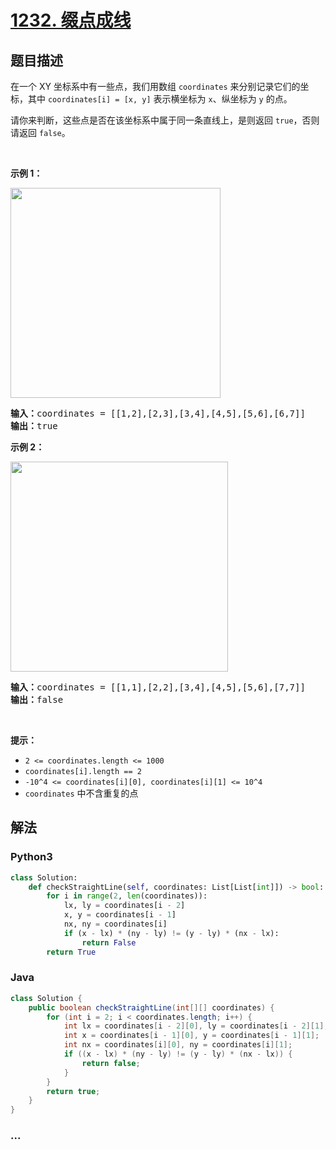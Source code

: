 # [1232. 缀点成线](https://leetcode-cn.com/problems/check-if-it-is-a-straight-line)



## 题目描述

<!-- 这里写题目描述 -->

<p>在一个&nbsp;XY 坐标系中有一些点，我们用数组&nbsp;<code>coordinates</code>&nbsp;来分别记录它们的坐标，其中&nbsp;<code>coordinates[i] = [x, y]</code>&nbsp;表示横坐标为 <code>x</code>、纵坐标为 <code>y</code>&nbsp;的点。</p>

<p>请你来判断，这些点是否在该坐标系中属于同一条直线上，是则返回 <code>true</code>，否则请返回 <code>false</code>。</p>

<p>&nbsp;</p>

<p><strong>示例 1：</strong></p>

<p><img alt="" src="https://assets.leetcode-cn.com/aliyun-lc-upload/uploads/2019/10/19/untitled-diagram-2.jpg" style="height: 336px; width: 336px;"></p>

<pre><strong>输入：</strong>coordinates = [[1,2],[2,3],[3,4],[4,5],[5,6],[6,7]]
<strong>输出：</strong>true
</pre>

<p><strong>示例 2：</strong></p>

<p><strong><img alt="" src="https://assets.leetcode-cn.com/aliyun-lc-upload/uploads/2019/10/19/untitled-diagram-1.jpg" style="height: 336px; width: 348px;"></strong></p>

<pre><strong>输入：</strong>coordinates = [[1,1],[2,2],[3,4],[4,5],[5,6],[7,7]]
<strong>输出：</strong>false
</pre>

<p>&nbsp;</p>

<p><strong>提示：</strong></p>

<ul>
	<li><code>2 &lt;=&nbsp;coordinates.length &lt;= 1000</code></li>
	<li><code>coordinates[i].length == 2</code></li>
	<li><code>-10^4 &lt;=&nbsp;coordinates[i][0],&nbsp;coordinates[i][1] &lt;= 10^4</code></li>
	<li><code>coordinates</code>&nbsp;中不含重复的点</li>
</ul>


## 解法

<!-- 这里可写通用的实现逻辑 -->

<!-- tabs:start -->

### **Python3**

<!-- 这里可写当前语言的特殊实现逻辑 -->

```python
class Solution:
    def checkStraightLine(self, coordinates: List[List[int]]) -> bool:
        for i in range(2, len(coordinates)):
            lx, ly = coordinates[i - 2]
            x, y = coordinates[i - 1]
            nx, ny = coordinates[i]
            if (x - lx) * (ny - ly) != (y - ly) * (nx - lx):
                return False
        return True
```

### **Java**

<!-- 这里可写当前语言的特殊实现逻辑 -->

```java
class Solution {
    public boolean checkStraightLine(int[][] coordinates) {
        for (int i = 2; i < coordinates.length; i++) {
            int lx = coordinates[i - 2][0], ly = coordinates[i - 2][1];
            int x = coordinates[i - 1][0], y = coordinates[i - 1][1];
            int nx = coordinates[i][0], ny = coordinates[i][1]; 
            if ((x - lx) * (ny - ly) != (y - ly) * (nx - lx)) {
                return false;
            }
        }
        return true;
    }
}
```

### **...**

```

```

<!-- tabs:end -->

